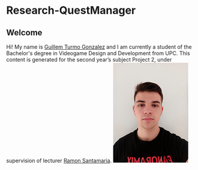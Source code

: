 # Research-QuestManager

## Welcome
 
 Hi! My name is [Guillem Turmo Gonzalez](https://www.linkedin.com/in/gturmo/) and I am currently a student of the Bachelor's degree in Videogame Design and Development from UPC. This content is generated for the second year’s subject Project 2, under supervision of lecturer [Ramon Santamaria](https://www.linkedin.com/in/raysan/). 
![](https://github.com/Turmo11/Research-QuestManager/blob/master/docs/images/ProfilePic.jpeg.png)
